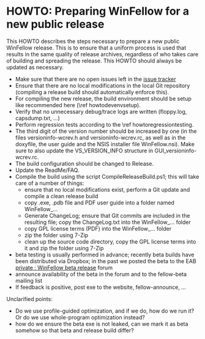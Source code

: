 HOWTO: Preparing WinFellow for a new public release
===================================================

This HOWTO describes the steps necessary to prepare a new public WinFellow release. This is to ensure that a uniform process is used that results in the same quality of release archives, regardless of who takes care of building and spreading the release. This HOWTO should always be updated as necessary.

* Make sure that there are no open issues left in the [issue tracker](https://github.com/petschau/WinFellow/issues)
* Ensure that there are no local modifications in the local Git repository (compiling a release build should automatically enforce this).
* For compiling the new release, the build environment should be setup like recommended here (\ref howtodevenvsetup).
* Verify that no unnecessary debug/trace logs are written (floppy.log, capsdump.txt, ...)
* Perform regression tests according to the \ref howtoregressiontesting.
* The third digit of the version number should be increased by one (in the files versioninfo-wcrev.h and versioninfo-wcrev.rc, as well as in the doxyfile, the user guide and the NSIS installer file WinFellow.nsi). Make sure to also update the VS_VERSION_INFO structure in GUI_versioninfo-wcrev.rc.
* The build configuration should be changed to Release.
* Update the ReadMe/FAQ.
* Compile the build using the script CompileReleaseBuild.ps1; this will take care of a number of things:
  - ensure that no local modifications exist, perform a Git update and compile a clean release build
  - copy .exe, .pdb file and PDF user guide into a folder named WinFellow_...
  - Generate ChangeLog; ensure that Git commits are included in the resulting file; copy the ChangeLog.txt into the WinFellow_... folder
  - copy GPL license terms (PDF) into the WinFellow_... folder
  - zip the folder using 7-Zip
  - clean up the source code directory, copy the GPL license terms into it and zip the folder using 7-Zip
* beta testing is usually performed in advance; recently beta builds have been distributed via Dropbox; in the past we posted the beta to the EAB 
  [private : WinFellow beta release](http://eab.abime.net/forumdisplay.php?f=60) forum
* announce availability of the beta in the forum and to the fellow-beta mailing list
* If feedback is positive, post exe to the website, fellow-announce, ... 
  
Unclarified points:
* Do we use profile-guided optimization, and if we do, how do we run it? Or do we use whole-program optimization instead?
* how do we ensure the beta exe is not leaked, can we mark it as beta somehow so that beta and release build differ?